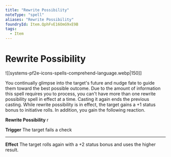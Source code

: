 ```yaml
---
title: "Rewrite Possibility"
noteType: "spell"
aliases: "Rewrite Possibility"
foundryId: Item.QphFvE16OmG9xE9B
tags:
  - Item
---
```


# Rewrite Possibility
![[systems-pf2e-icons-spells-comprehend-language.webp|150]]

You continually glimpse into the target's future and nudge fate to guide them toward the best possible outcome. Due to the amount of information this spell requires you to process, you can't have more than one rewrite possibility spell in effect at a time. Casting it again ends the previous casting. While rewrite possibility is in effect, the target gains a +1 status bonus to initiative rolls. In addition, you gain the following reaction.

**Rewrite Possibility** r

**Trigger** The target fails a check

* * *

**Effect** The target rolls again with a +2 status bonus and uses the higher result.
